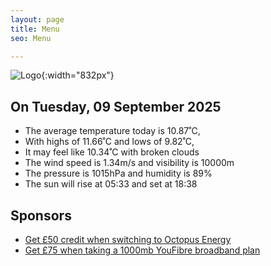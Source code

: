 ```yaml
---
layout: page
title: Menu
seo: Menu

---
```


![Logo](/images/logo.jpg){:width="832px"}

<!-- weather_marker starts -->
## On Tuesday, 09 September 2025

- The average temperature today is 10.87˚C,
- With highs of 11.66˚C and lows of 9.82˚C,
- It may feel like 10.34˚C with broken clouds
- The wind speed is 1.34m/s and visibility is 10000m
- The pressure is 1015hPa and humidity is 89%
- The sun will rise at 05:33 and set at 18:38

<!-- weather_marker ends -->

## Sponsors

- [Get £50 credit when switching to Octopus Energy](https://bit.ly/3oD1nnS)
- [Get £75 when taking a 1000mb YouFibre broadband plan](https://aklam.io/91zWhU?)
